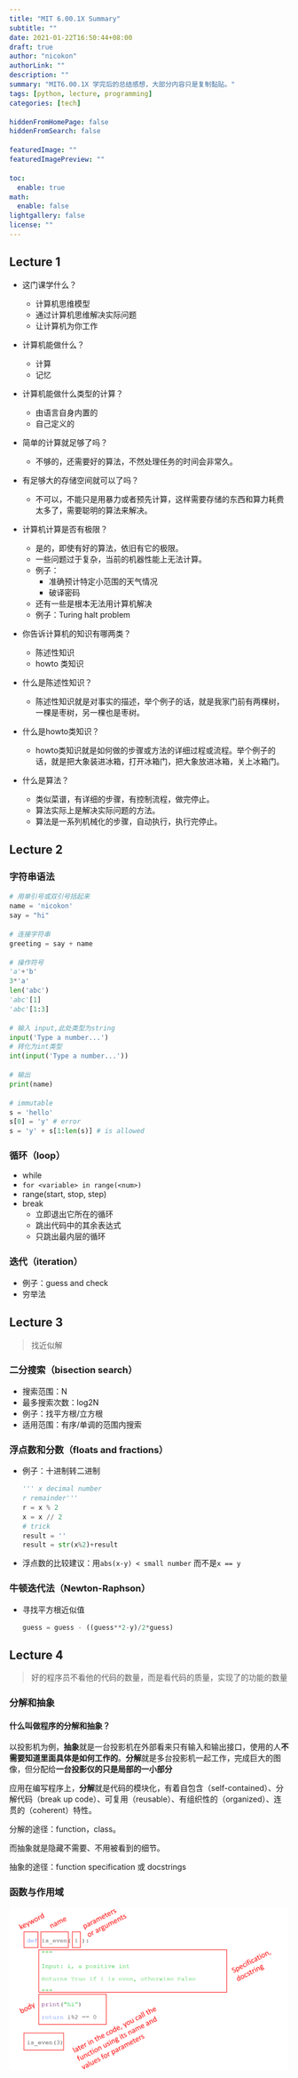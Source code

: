 ```yaml
---
title: "MIT 6.00.1X Summary"
subtitle: ""
date: 2021-01-22T16:50:44+08:00
draft: true
author: "nicokon"
authorLink: ""
description: ""
summary: "MIT6.00.1X 学完后的总结感想，大部分内容只是复制黏贴。"
tags: [python, lecture, programming]
categories: [tech]

hiddenFromHomePage: false
hiddenFromSearch: false

featuredImage: ""
featuredImagePreview: ""

toc:
  enable: true
math:
  enable: false
lightgallery: false
license: ""
---
```


<!--more-->

## Lecture 1

* 这门课学什么？

  * 计算机思维模型
  * 通过计算机思维解决实际问题
  * 让计算机为你工作

* 计算机能做什么？

  * 计算
  * 记忆

* 计算机能做什么类型的计算？

  * 由语言自身内置的
  * 自己定义的

* 简单的计算就足够了吗？

  * 不够的，还需要好的算法，不然处理任务的时间会非常久。

* 有足够大的存储空间就可以了吗？

  * 不可以，不能只是用暴力或者预先计算，这样需要存储的东西和算力耗费太多了，需要聪明的算法来解决。

* 计算机计算是否有极限？

  * 是的，即使有好的算法，依旧有它的极限。
  * 一些问题过于复杂，当前的机器性能上无法计算。
  * 例子：
    * 准确预计特定小范围的天气情况
    * 破译密码
  * 还有一些是根本无法用计算机解决
  * 例子：Turing halt problem

* 你告诉计算机的知识有哪两类？

  * 陈述性知识
  * howto 类知识

* 什么是陈述性知识？

  * 陈述性知识就是对事实的描述，举个例子的话，就是我家门前有两棵树，一棵是枣树，另一棵也是枣树。

* 什么是howto类知识？

  * howto类知识就是如何做的步骤或方法的详细过程或流程。举个例子的话，就是把大象装进冰箱，打开冰箱门，把大象放进冰箱，关上冰箱门。

* 什么是算法？

  * 类似菜谱，有详细的步骤，有控制流程，做完停止。
  * 算法实际上是解决实际问题的方法。
  * 算法是一系列机械化的步骤，自动执行，执行完停止。

## Lecture 2

### 字符串语法

```python
# 用单引号或双引号括起来
name = 'nicokon'
say = "hi"

# 连接字符串
greeting = say + name

# 操作符号
'a'+'b'
3*'a'
len('abc')
'abc'[1]
'abc'[1:3]

# 输入 input,此处类型为string
input('Type a number...')
# 转化为int类型
int(input('Type a number...'))

# 输出
print(name)

# immutable
s = 'hello'
s[0] = 'y' # error
s = 'y' + s[1:len(s)] # is allowed
```

### 循环（loop）

* while
* `for <variable> in range(<num>)`
* range(start, stop, step)
* break
  * 立即退出它所在的循环
  * 跳出代码中的其余表达式
  * 只跳出最内层的循环

### 迭代（iteration）

* 例子：guess and check
* 穷举法

## Lecture 3

> 找近似解

### 二分搜索（bisection search）

* 搜索范围：N
* 最多搜索次数：log2N
* 例子：找平方根/立方根
* 适用范围：有序/单调的范围内搜索

### 浮点数和分数（floats and fractions）

* 例子：十进制转二进制
  
  ``` python
  ''' x decimal number
  r remainder'''
  r = x % 2
  x = x // 2
  # trick
  result = ''
  result = str(x%2)+result
  ```

* 浮点数的比较建议：用`abs(x-y) < small number` 而不是`x == y`

### 牛顿迭代法（Newton-Raphson）
  
* 寻找平方根近似值
  
  ```python
  guess = guess - ((guess**2-y)/2*guess)
  ```

## Lecture 4

> 好的程序员不看他的代码的数量，而是看代码的质量，实现了的功能的数量

### 分解和抽象

#### 什么叫做程序的分解和抽象？

以投影机为例，**抽象**就是一台投影机在外部看来只有输入和输出接口，使用的人**不需要知道里面具体是如何工作的**。**分解**就是多台投影机一起工作，完成巨大的图像，但分配给**一台投影仪的只是局部的一小部分**

应用在编写程序上，**分解**就是代码的模块化，有着自包含（self-contained）、分解代码（break up code）、可复用（reusable）、有组织性的（organized）、连贯的（coherent）特性。

分解的途径：function，class。

而抽象就是隐藏不需要、不用被看到的细节。

抽象的途径：function specification 或 docstrings

### 函数与作用域

![函数示例](function示例.png)